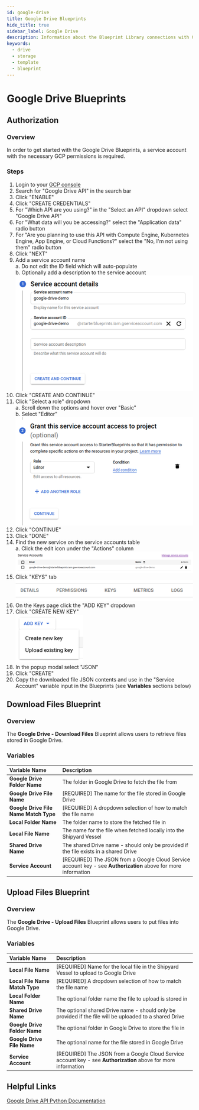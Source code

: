 ```yaml
---
id: google-drive
title: Google Drive Blueprints
hide_title: true
sidebar_label: Google Drive
description: Information about the Blueprint Library connections with Google Drive.
keywords:
  - drive
  - storage
  - template
  - blueprint
---
```


# Google Drive Blueprints

## Authorization

### Overview

In order to get started with the Google Drive Blueprints, a service account with the necessary GCP permissions is required.

### Steps

1. Login to your [GCP console](https://console.cloud.google.com/)  
2. Search for "Google Drive API" in the search bar  
3. Click "ENABLE"  
4. Click "CREATE CREDENTIALS"  
5. For "Which API are you using?" in the "Select an API" dropdown select "Google Drive API"  
6. For "What data will you be accessing?" select the "Application data" radio button  
7. For "Are you planning to use this API with Compute Engine, Kubernetes Engine, App Engine, or Cloud Functions?" select the "No, I'm not using them" radio button  
8. Click "NEXT"  
9. Add a service account name  
	a. Do not edit the ID field which will auto-populate  
	b. Optionally add a description to the service account  
	![Add service account name](../.gitbook/assets/google-drive-service-account-name.png)  
10. Click "CREATE AND CONTINUE"  
11. Click "Select a role" dropdown  
	a. Scroll down the options and hover over "Basic"  
	b. Select "Editor"  
	![Add Editor role](../.gitbook/assets/google-drive-basic-editor-role-selection.png)  
12. Click "CONTINUE"
13. Click "DONE"
14. Find the new service on the service accounts table  
	a. Click the edit icon under the "Actions" column  
	![Service accounts table](../.gitbook/assets/google-drive-service-accounts-table-edit.png)  
15. Click "KEYS" tab
	![Service account keys tab](../.gitbook/assets/google-drive-service-account-tabs.png)  
16. On the Keys page click the "ADD KEY" dropdown  
17. Click "CREATE NEW KEY"  
	![Create key dropdown button](../.gitbook/assets/service-account-add-key-button.png)  
18. In the popup modal select "JSON"  
19. Click "CREATE"  
20. Copy the downloaded file JSON contents and use in the "Service Account" variable input in the Blueprints (see **Variables** sections below)  

## Download Files Blueprint

### Overview

The **Google Drive - Download Files** Blueprint allows users to retrieve files stored in Google Drive.

### Variables

| Variable Name | Description |
|:---|:---|
| **Google Drive Folder Name** | The folder in Google Drive to fetch the file from |
| **Google Drive File Name** | [REQUIRED] The name for the file stored in Google Drive |
| **Google Drive File Name Match Type** | [REQUIRED] A dropdown selection of how to match the file name |
| **Local Folder Name** | The folder name to store the fetched file in |
| **Local File Name** | The name for the file when fetched locally into the Shipyard Vessel |
| **Shared Drive Name** | The shared Drive name - should only be provided if the file exists in a shared Drive |
| **Service Account** | [REQUIRED] The JSON from a Google Cloud Service account key - see **Authorization** above for more information |

## Upload Files Blueprint

### Overview

The **Google Drive - Upload Files** Blueprint allows users to put files into Google Drive.

### Variables

| Variable Name | Description |
|:---|:---|
| **Local File Name** | [REQUIRED] Name for the local file in the Shipyard Vessel to upload to Google Drive |
| **Local File Name Match Type** | [REQUIRED] A dropdown selection of how to match the file name |
| **Local Folder Name** | The optional folder name the file to upload is stored in |
| **Shared Drive Name** | The optional shared Drive name - should only be provided if the file will be uploaded to a shared Drive |
| **Google Drive Folder Name** | The optional folder in Google Drive to store the file in |
| **Google Drive File Name** | The optional name for the file stored in Google Drive |
| **Service Account** | [REQUIRED] The JSON from a Google Cloud Service account key - see **Authorization** above for more information |

## Helpful Links

[Google Drive API Python Documentation](https://developers.google.com/drive/api/v3/quickstart/python)
